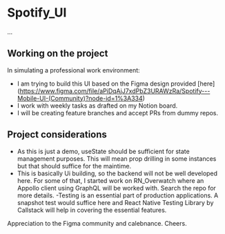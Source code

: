 # Spotify_UI
...

## Working on the project
In simulating a professional work environment:
- I am trying to build this UI based on the Figma design provided [here] (https://www.figma.com/file/aPiDqAjJ7xdPbZ3URAWzRa/Spotify---Mobile-UI-(Community)?node-id=1%3A334) 
- I work with weekly tasks as drafted on my Notion board.
- I will be creating feature branches and accept PRs from dummy repos.

## Project considerations
- As this is just a demo, useState should be sufficient for state management purposes. This will mean prop drilling in some instances but that should suffice for the maintime.
- This is basically Ui building, so the backend will not be well developed here. For some of that, I started work on RN_Overwatch where an Appollo client using GraphQL will be worked with. Search the repo for more details.
-Testing is an essential part of production applications. A snapshot test would suffice here and React Native Testing Library by Callstack will help in covering the essential features.

Appreciation to the Figma community and calebnance. Cheers.
